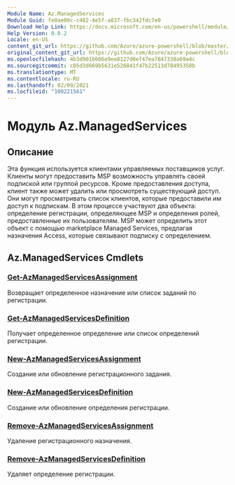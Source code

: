 ```yaml
---
Module Name: Az.ManagedServices
Module Guid: fe0ae00c-c482-4e5f-a837-fbc342fdc7e0
Download Help Link: https://docs.microsoft.com/en-us/powershell/module/az.managedservices
Help Version: 0.0.2
Locale: en-US
content_git_url: https://github.com/Azure/azure-powershell/blob/master/src/ManagedServices/ManagedServices/help/Az.ManagedServices.md
original_content_git_url: https://github.com/Azure/azure-powershell/blob/master/src/ManagedServices/ManagedServices/help/Az.ManagedServices.md
ms.openlocfilehash: 4b3d901b606e9ee8127d0ef47ea7847338a69a4c
ms.sourcegitcommit: c05d3d669b5631e526841f47b22513d78495350b
ms.translationtype: MT
ms.contentlocale: ru-RU
ms.lasthandoff: 02/09/2021
ms.locfileid: "100221561"
---
```

# Модуль Az.ManagedServices
## Описание
Эта функция используется клиентами управляемых поставщиков услуг. Клиенты могут предоставить MSP возможность управлять своей подпиской или группой ресурсов. Кроме предоставления доступа, клиент также может удалить или просмотреть существующий доступ. Они могут просматривать список клиентов, которые предоставили им доступ к подпискам. В этом процессе участвуют два объекта: определение регистрации, определяющее MSP и определения ролей, предоставленные их пользователям. MSP может определить этот объект с помощью marketplace Managed Services, предлагая назначения Access, которые связывают подписку с определением.

## Az.ManagedServices Cmdlets
### [Get-AzManagedServicesAssignment](Get-AzManagedServicesAssignment.md)
Возвращает определенное назначение или список заданий по регистрации.

### [Get-AzManagedServicesDefinition](Get-AzManagedServicesDefinition.md)
Получает определенное определение или список определений регистрации.

### [New-AzManagedServicesAssignment](New-AzManagedServicesAssignment.md)
Создание или обновление регистрационного задания.

### [New-AzManagedServicesDefinition](New-AzManagedServicesDefinition.md)
Создание или обновление определения регистрации.

### [Remove-AzManagedServicesAssignment](Remove-AzManagedServicesAssignment.md)
Удаление регистрационного назначения.

### [Remove-AzManagedServicesDefinition](Remove-AzManagedServicesDefinition.md)
Удаляет определение регистрации.
